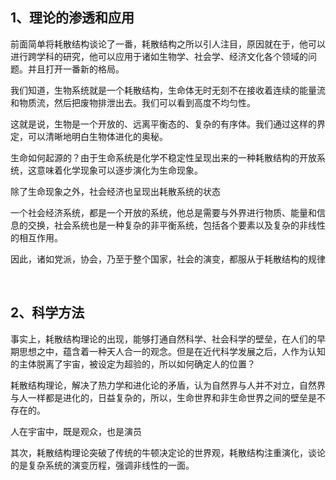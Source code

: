 <h2>1、理论的渗透和应用</h2><p data-pid="959ldZCC">前面简单将耗散结构谈论了一番，耗散结构之所以引人注目，原因就在于，他可以进行跨学科的研究，他可以应用于诸如生物学、社会学、经济文化各个领域的问题。并且打开一番新的格局。</p><p data-pid="g1Z5c3qG">我们知道，生物系统就是一个耗散结构，生命体无时无刻不在接收着连续的能量流和物质流，然后把废物排泄出去。我们可以看到高度不均匀性。</p><p data-pid="IX8Y4YUc">这就是说，生物是一个开放的、远离平衡态的、复杂的有序体。我们通过这样的界定，可以清晰地明白生物体进化的奥秘。</p><p data-pid="f1NR3GIn">生命如何起源的？由于生命系统是化学不稳定性呈现出来的一种耗散结构的开放系统，这意味着化学现象可以逐步演化为生命现象。</p><p data-pid="JYf-bhel">除了生命现象之外，社会经济也呈现出耗散系统的状态</p><p data-pid="hYiDJzIA">一个社会经济系统，都是一个开放的系统，他总是需要与外界进行物质、能量和信息的交换，社会系统也是一种复杂的非平衡系统，包括各个要素以及复杂的非线性的相互作用。</p><p data-pid="SCTtNGRZ">因此，诸如党派，协会，乃至于整个国家，社会的演变，都服从于耗散结构的规律</p><p><br></p><h2>2、科学方法</h2><p data-pid="L8Y0SbjT">事实上，耗散结构理论的出现，能够打通自然科学、社会科学的壁垒，在人们的早期思想之中，蕴含着一种天人合一的观念。但是在近代科学发展之后，人作为认知的主体脱离了宇宙，被设定为超验的，所以如何确定人的位置？</p><p data-pid="rhS9GLut">耗散结构理论，解决了热力学和进化论的矛盾，认为自然界与人并不对立，自然界与人一样都是进化的，日益复杂的，所以，生命世界和非生命世界之间的壁垒是不存在的。</p><p data-pid="4TIrPLjR">人在宇宙中，既是观众，也是演员</p><p data-pid="utOisWoB">其次，耗散结构理论突破了传统的牛顿决定论的世界观，耗散结构注重演化，谈论的是复杂系统的演变历程，强调非线性的一面。</p><p></p>